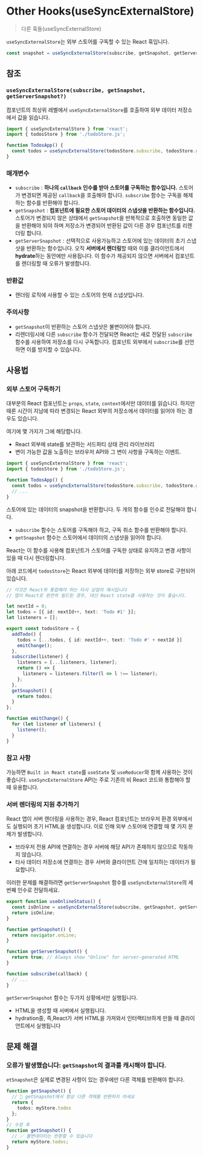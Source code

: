 # Other Hooks(useSyncExternalStore)

> 다른 훅들(useSyncExternalStore)

`useSyncExternalStore`는 외부 스토어를 구독할 수 있는 React 훅입니다.

```typescript
const snapshot = useSyncExternalStore(subscribe, getSnapshot, getServerSnapshot?)
```

## 참조

### `useSyncExternalStore(subscribe, getSnapshot, getServerSnapshot?)`

컴포넌트의 최상위 레벨에서 `useSyncExternalStore`를 호출하여 외부 데이터 저장소에서 값을 읽습니다.

```typescript
import { useSyncExternalStore } from 'react';
import { todosStore } from './todoStore.js';

function TodosApp() {
  const todos = useSyncExternalStore(todosStore.subscribe, todosStore.getSnapshot);
}
```

### 매개변수

- `subscribe` : **하나의 `callback` 인수를 받아 스토어를 구독하는 함수입니다.** 스토어가 변경되면 제공된 `callback`을 호출해야 합니다. `subscribe` 함수는 구독을 해제하는 함수를 반환해야 합니다.
- `getSnapshot` : **컴포넌트에 필요한 스토어 데이터의 스냅샷을 반환하는 함수입니다.** 스토어가 변경되지 않은 상태에서 `getSnapshot`을 반복적으로 호출하면 동일한 값을 반환해야 되야 하며 저장소가 변경되어 반환된 값이 다른 경우 컴포넌트를 리렌더링 합니다.
- `getServerSnapshot` : 선택적으로 사용가능하고 스토어에 있는 데이터의 초기 스냅샷을 반환하는 함수입니다. 오직 **서버에서 렌더링**할 때와 이를 클라이언트에서 **hydrate**하는 동안에만 사용됩니다. 이 함수가 제공되지 않으면 서버에서 컴포넌트를 렌더링할 때 오류가 발생합니다.

### 반환값

- 렌더링 로직에 사용할 수 있는 스토어의 현재 스냅샷입니다.

### 주의사항

- `getSnapshot`이 반환하는 스토어 스냅샷은 불변이어야 합니다.
- 리렌더링시에 다른 `subscribe` 함수가 전달되면 React는 새로 전달된 `subscribe` 함수를 사용하여 저장소를 다시 구독합니다. 컴포넌트 외부에서 `subscribe`를 선언하면 이를 방지할 수 있습니다.

## 사용법

### **외부 스토어 구독하기**

대부분의 React 컴포넌트는 `props`, `state`, `context`에서만 데이터를 읽습니다. 하지만 때론 시간이 지남에 따라 변경되는 React 외부의 저장소에서 데이터를 읽어야 하는 경우도 있습니다.

여기에 몇 가지가 그에 해당합니다.

- React 외부에 state를 보관하는 서드파티 상태 관리 라이브러리
- 변이 가능한 값을 노출하는 브라우저 API와 그 변이 사항을 구독하는 이벤트.

```typescript
import { useSyncExternalStore } from 'react';
import { todosStore } from './todoStore.js';

function TodosApp() {
  const todos = useSyncExternalStore(todosStore.subscribe, todosStore.getSnapshot);
  // ...
}
```

스토어에 있는 데이터의 snapshot을 반환합니다. 두 개의 함수를 인수로 전달해야 합니다.

- `subscribe` 함수는 스토어를 구독해야 하고, 구독 취소 함수를 반환해야 합니다.
- `getSnapshot` 함수는 스토어에서 데이터의 스냅샷을 읽어야 합니다.

React는 이 함수를 사용해 컴포넌트가 스토어를 구독한 상태로 유지하고 변경 사항이 있을 때 다시 렌더링합니다.

아래 코드에서 `todosStore`는 React 외부에 데이터를 저장하는 외부 store로 구현되어 있습니다.

```typescript
// 이것은 React와 통합해야 하는 타사 상점의 예시입니다
// 앱이 React로 완전히 빌드된 경우, 대신 React state를 사용하는 것이 좋습니다.

let nextId = 0;
let todos = [{ id: nextId++, text: 'Todo #1' }];
let listeners = [];

export const todosStore = {
  addTodo() {
    todos = [...todos, { id: nextId++, text: 'Todo #' + nextId }]
    emitChange();
  },
  subscribe(listener) {
    listeners = [...listeners, listener];
    return () => {
      listeners = listeners.filter(l => l !== listener);
    };
  },
  getSnapshot() {
    return todos;
  }
};

function emitChange() {
  for (let listener of listeners) {
    listener();
  }
}
```

### 참고 사항

가능하면  `Built in React state`를 `useState` 및 `useReducer`와 함께 사용하는 것이 좋습니다. `useSyncExternalStore` API는 주로 기존의 비 React 코드와 통합해야 할 때 유용합니다.

### **서버 렌더링의 지원 추가하기**

React 앱이 서버 렌더링을 사용하는 경우, React 컴포넌트는 브라우저 환경 외부에서도 실행되어 초기 HTML을 생성합니다. 이로 인해 외부 스토어에 연결할 때 몇 가지 문제가 발생합니다.

- 브라우저 전용 API에 연결하는 경우 서버에 해당 API가 존재하지 않으므로 작동하지 않습니다.
- 타사 데이터 저장소에 연결하는 경우 서버와 클라이언트 간에 일치하는 데이터가 필요합니다.

이러한 문제를 해결하려면 `getServerSnapshot` 함수를 `useSyncExternalStore`의 세 번째 인수로 전달하세요.

```typescript
export function useOnlineStatus() {
  const isOnline = useSyncExternalStore(subscribe, getSnapshot, getServerSnapshot);
  return isOnline;
}

function getSnapshot() {
  return navigator.onLine;
}

function getServerSnapshot() {
  return true; // Always show "Online" for server-generated HTML
}

function subscribe(callback) {
  // ...
}
```

`getServerSnapshot` 함수는 두가지 상황에서만 실행됩니다.

- HTML을 생성할 때 서버에서 실행됩니다.
- hydration중, 즉,React가 서버 HTML을 가져와서 인터랙티브하게 만들 때 클라이언트에서 실행됩니다

## 문제 해결

### **오류가 발생했습니다: `getSnapshot`의 결과를 캐시해야 합니다.**

`etSnapshot`은 실제로 변경된 사항이 있는 경우에만 다른 객체를 반환해야 합니다.

```typescript
function getSnapshot() {
  // 🔴 getSnapshot에서 항상 다른 객체를 반환하지 마세요
  return {
    todos: myStore.todos
  };
}
// 수정 후 
function getSnapshot() {
  // ✅ 불변데이터는 반환할 수 있습니다
  return myStore.todos;
}
```